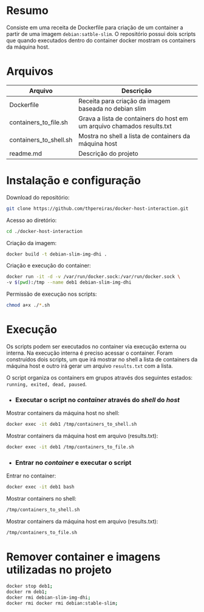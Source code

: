 # Resumo
Consiste em uma receita de Dockerfile para criação de um container a partir de uma imagem `debian:satble-slim`. O repositório possui dois scripts que quando executados dentro do container docker mostram os containers da máquina host.

# Arquivos
| Arquivo | Descrição |
| ------ | ------ |
| Dockerfile | Receita para criação da imagem baseada no debian slim |
| containers_to_file.sh | Grava a lista de containers do host em um arquivo chamados results.txt |
| containers_to_shell.sh | Mostra no shell a lista de containers da máquina host |
| readme.md | Descrição do projeto |

# Instalação e configuração

Download do repositório:
```sh
git clone https://github.com/thpereiras/docker-host-interaction.git
```

Acesso ao diretório:
```sh
cd ./docker-host-interaction
```

Criação da imagem:
```sh
docker build -t debian-slim-img-dhi .
```

Criação e execução do container:
```sh
docker run -it -d -v /var/run/docker.sock:/var/run/docker.sock \
-v $(pwd):/tmp --name deb1 debian-slim-img-dhi
```

Permissão de execução nos scripts:
```sh
chmod a+x ./*.sh
```

# Execução

Os scripts podem ser executados no container via execução externa ou interna. Na execução interna é preciso acessar o container. Foram construídos dois scripts, um que irá mostrar no shell a lista de containers da máquina host e outro irá gerar um arquivo `results.txt` com a lista.

O script organiza os containers em grupos através dos seguintes estados: `running, exited, dead, paused`.

* ### Executar o script no *container* através do *shell* do *host*

Mostrar containers da máquina host no shell:
```sh
docker exec -it deb1 /tmp/containers_to_shell.sh
```

Mostrar containers da máquina host em arquivo (results.txt):
```sh
docker exec -it deb1 /tmp/containers_to_file.sh
```

* ### Entrar no *container* e executar o script

Entrar no container:
```sh
docker exec -it deb1 bash
```

Mostrar containers no shell:
```sh
/tmp/containers_to_shell.sh
```

Mostrar containers da máquina host em arquivo (results.txt):
```sh
/tmp/containers_to_file.sh
```

# Remover container e imagens utilizadas no projeto

```sh
docker stop deb1;
docker rm deb1;
docker rmi debian-slim-img-dhi;
docker rmi docker rmi debian:stable-slim;
```
